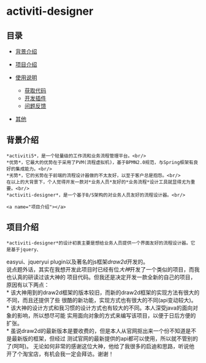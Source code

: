 # activiti-designer
	
   ## 目录
* [背景介绍](#背景介绍)
* [项目介绍](#项目介绍)
* [使用说明](#使用说明)
	* [获取代码](#获取代码)
	* [开发插件](#开发插件)
	* [问题反馈](#问题反馈)
* [其他](#其他)
	
	<a name="背景介绍"></a>
##	背景介绍
	*activiti5*，是一个轻量级的工作流和业务流程管理平台。<br/>
	*优势*，它最大的优势在于采用了PVM(流程虚拟机)，基于BPMN2.0规范，与Spring框架有良好的集成能力。<br/>
	*劣势*，它的劣势在于前端的流程设计器做的不太友好，以至于客户总是抱怨。<br/>
	在以上的大背景下，个人觉得开发一款对*业务人员*友好的*业务流程*设计工具就显得尤为重要。<br/>
	*activiti-designer*，是一个基于B/S架构的对业务人员友好的流程设计器。<br/>
	
	<a name="项目介绍"></a>	
##	项目介绍
	*activiti-designer*的设计初衷主要是想给业务人员提供一个界面友好的流程设计器。它是基于jquery、
easyui、jqueryui plugin以及著名的js框架*draw2d*开发的。<br/>
	说点题外话，其实在我想开发此项目时已经有位*大神*开发了一个类似的项目，而我也认真的研读过该大神的
项目代码。但我还是决定开发一款全新的自己的项目，原因有以下两点：<br/>
	* 该大神用到的draw2d框架的版本较旧，而新的draw2d框架的实现方法有很大的不同，而且还提供了些
	   很酷的新功能，实现方式也有很大的不同(api变动较大)。<br/>
	* 该大神的设计方式和我习惯的设计方式也有较大的不同。本人深受java的面向对象的影响，所以想尽可能
	   实用面向对象的方式来编写该项目，以便于日后方便的扩张。<br/>
	* 虽说draw2d的最新版本是要收费的，但是本人从官网抠出来一个份不知道是不是最新版的框架，但经过
	   测试官网的最新提供的api都可以使用，所以就不管别的了(呵呵)。
	无论如何非常的感谢这位大神，他给了我很多的启迪和思路，听说他开了个淘宝店，有机会我一定会拜访。谢谢！<br/>
	
	
	
	
	


